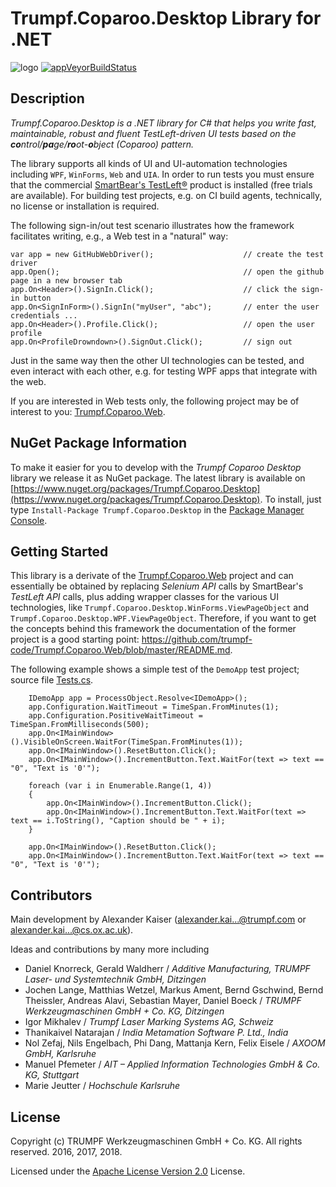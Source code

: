 # Trumpf.Coparoo.Desktop Library for .NET 
![logo]
[![appVeyorBuildStatus]](https://ci.appveyor.com/project/trumpf-code/trumpf-coparoo-desktop)

## Description
*Trumpf.Coparoo.Desktop is a .NET library for C# that helps you write fast, maintainable, robust and fluent TestLeft-driven UI tests based on the **co**ntrol/**pa**ge/**ro**ot-**o**bject (Coparoo) pattern.*

The library supports all kinds of UI and UI-automation technologies including `WPF`, `WinForms`, `Web` and `UIA`.
In order to run tests you must ensure that the commercial [SmartBear's TestLeft®](https://smartbear.com/product/testleft) product is installed (free trials are available).
For building test projects, e.g. on CI build agents, technically, no license or installation is required.

The following sign-in/out test scenario illustrates how the framework facilitates writing, e.g., a Web test in a "natural" way:
    
    var app = new GitHubWebDriver();                    // create the test driver
    app.Open();                                         // open the github page in a new browser tab
    app.On<Header>().SignIn.Click();                    // click the sign-in button
    app.On<SignInForm>().SignIn("myUser", "abc");       // enter the user credentials ...
    app.On<Header>().Profile.Click();                   // open the user profile
    app.On<ProfileDrowndown>().SignOut.Click();         // sign out

Just in the same way then the other UI technologies can be tested, and even interact with each other, e.g. for testing WPF apps that integrate with the web.

If you are interested in Web tests only, the following project may be of interest to you: [Trumpf.Coparoo.Web](https://github.com/trumpf-code/Trumpf.Coparoo.Web).

## NuGet Package Information
To make it easier for you to develop with the *Trumpf Coparoo Desktop* library we release it as NuGet package. The latest library is available on [https://www.nuget.org/packages/Trumpf.Coparoo.Desktop](https://www.nuget.org/packages/Trumpf.Coparoo.Desktop).
To install, just type `Install-Package Trumpf.Coparoo.Desktop` in the [Package Manager Console](https://docs.nuget.org/docs/start-here/using-the-package-manager-console).

## Getting Started
This library is a derivate of the [Trumpf.Coparoo.Web](https://github.com/trumpf-code/Trumpf.Coparoo.Web) project and can essentially be obtained by replacing *Selenium API* calls by SmartBear's *TestLeft API* calls, plus adding wrapper classes for the various UI technologies, like `Trumpf.Coparoo.Desktop.WinForms.ViewPageObject` and `Trumpf.Coparoo.Desktop.WPF.ViewPageObject`.
Therefore, if you want to get the concepts behind this framework the documentation of the former project is a good starting point: <https://github.com/trumpf-code/Trumpf.Coparoo.Web/blob/master/README.md>.

The following example shows a simple test of the `DemoApp` test project; source file [Tests.cs](./Trumpf.Coparoo.Desktop.DemoApp.Tests/Tests.cs).
```
    IDemoApp app = ProcessObject.Resolve<IDemoApp>();
    app.Configuration.WaitTimeout = TimeSpan.FromMinutes(1);
    app.Configuration.PositiveWaitTimeout = TimeSpan.FromMilliseconds(500);
    app.On<IMainWindow>().VisibleOnScreen.WaitFor(TimeSpan.FromMinutes(1));
    app.On<IMainWindow>().ResetButton.Click();
    app.On<IMainWindow>().IncrementButton.Text.WaitFor(text => text == "0", "Text is '0'");
    
    foreach (var i in Enumerable.Range(1, 4))
    {
        app.On<IMainWindow>().IncrementButton.Click();
        app.On<IMainWindow>().IncrementButton.Text.WaitFor(text => text == i.ToString(), "Caption should be " + i);
    }
    
    app.On<IMainWindow>().ResetButton.Click();
    app.On<IMainWindow>().IncrementButton.Text.WaitFor(text => text == "0", "Text is '0'");
```

## Contributors
Main development by Alexander Kaiser (alexander.kai...@trumpf.com or alexander.kai...@cs.ox.ac.uk).

Ideas and contributions by many more including
- Daniel Knorreck, Gerald Waldherr / *Additive Manufacturing, TRUMPF Laser- und Systemtechnik GmbH, Ditzingen*
- Jochen Lange, Matthias Wetzel, Markus Ament, Bernd Gschwind, Bernd Theissler, Andreas Alavi, Sebastian Mayer, Daniel Boeck / *TRUMPF Werkzeugmaschinen GmbH + Co. KG, Ditzingen*
- Igor Mikhalev / *Trumpf Laser Marking Systems AG, Schweiz*
- Thanikaivel Natarajan / *India Metamation Software P. Ltd., India*
- Nol Zefaj, Nils Engelbach, Phi Dang, Mattanja Kern, Felix Eisele / *AXOOM GmbH, Karlsruhe*
- Manuel Pfemeter / *AIT – Applied Information Technologies GmbH & Co. KG, Stuttgart*
- Marie Jeutter / *Hochschule Karlsruhe*

## License
Copyright (c) TRUMPF Werkzeugmaschinen GmbH + Co. KG. All rights reserved. 2016, 2017, 2018.

Licensed under the [Apache License Version 2.0](LICENSE) License.

[logo]: ./Resources/logo.png "coparoo dektop logo"
[appVeyorBuildStatus]: https://ci.appveyor.com/api/projects/status/github/trumpf-code/Trumpf.Coparoo.Desktop "Build Status (AppVeyor)"
